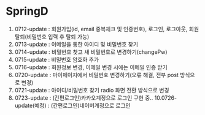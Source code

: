 # SpringD

1. 0712-update : 회원가입(id, email 중복체크 및 인증번호), 로그인, 로그아웃, 회원탈퇴(비밀번호 입력 후 탈퇴 가능)
2. 0713-update : 이메일을 통한 아이디 및 비밀번호 찾기
3. 0714-update : 비밀번호 찾고 새 비밀번호로 변경하기(changePw)
4. 0715-update : 비밀번호 암호화 추가
5. 0716-update : 회원정보 변경, 이메일 변경 시에는 이메일 인증 받기
7. 0720-update : 마이페이지에서 비밀번호 변경하기(오류 해결, 전부 post 방식으로 변경)
8. 0721-update : 아이디/비밀번호 찾기 radio 화면 전환 방식으로 변경
9. 0723-update : (간편로그인)카카오계정으로 로그인 구현 중..
10.0726-update(예정) : (간편로그인)네이버계정으로 로그인


